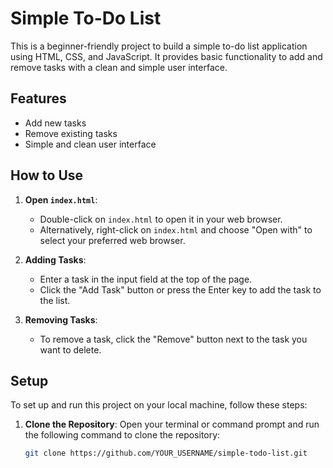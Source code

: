 # Simple To-Do List

This is a beginner-friendly project to build a simple to-do list application using HTML, CSS, and JavaScript. It provides basic functionality to add and remove tasks with a clean and simple user interface.

## Features

- Add new tasks
- Remove existing tasks
- Simple and clean user interface

## How to Use

1. **Open `index.html`**:
   - Double-click on `index.html` to open it in your web browser.
   - Alternatively, right-click on `index.html` and choose "Open with" to select your preferred web browser.

2. **Adding Tasks**:
   - Enter a task in the input field at the top of the page.
   - Click the "Add Task" button or press the Enter key to add the task to the list.

3. **Removing Tasks**:
   - To remove a task, click the "Remove" button next to the task you want to delete.

## Setup

To set up and run this project on your local machine, follow these steps:

1. **Clone the Repository**:
   Open your terminal or command prompt and run the following command to clone the repository:
   ```sh
   git clone https://github.com/YOUR_USERNAME/simple-todo-list.git
